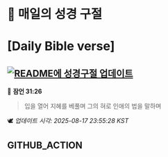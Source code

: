 # 🙏 매일의 성경 구절
# [Daily Bible verse]
## [![README에 성경구절 업데이트](https://github.com/DONGSUKA/first_test/actions/workflows/update-readme-bible.yml/badge.svg)](https://github.com/DONGSUKA/first_test/actions/workflows/update-readme-bible.yml)
<!-- START_BIBLE_VERSE -->
📖 **잠언 31:26**
> 입을 열어 지혜를 베풀며 그의 혀로 인애의 법을 말하며

🕊️ _업데이트 시각: 2025-08-17 23:55:28 KST_
  <!-- END_BIBLE_VERSE -->
## GITHUB_ACTION
